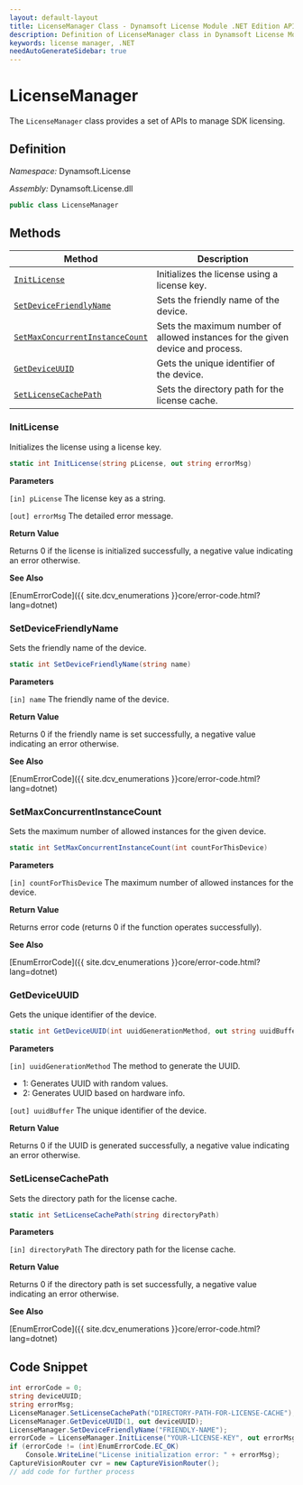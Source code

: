 ```yaml
---
layout: default-layout
title: LicenseManager Class - Dynamsoft License Module .NET Edition API Reference
description: Definition of LicenseManager class in Dynamsoft License Module .NET Edition.
keywords: license manager, .NET
needAutoGenerateSidebar: true
---
```


# LicenseManager

The `LicenseManager` class provides a set of APIs to manage SDK licensing.

## Definition

*Namespace:* Dynamsoft.License

*Assembly:* Dynamsoft.License.dll

```csharp
public class LicenseManager 
```

## Methods

| Method               | Description |
|----------------------|-------------|
| [`InitLicense`](#initlicense) | Initializes the license using a license key. |
| [`SetDeviceFriendlyName`](#setdevicefriendlyname) | Sets the friendly name of the device. |
| [`SetMaxConcurrentInstanceCount`](#setmaxconcurrentinstancecount) | Sets the maximum number of allowed instances for the given device and process. |
| [`GetDeviceUUID`](#getdeviceuuid) | Gets the unique identifier of the device. |
| [`SetLicenseCachePath`](#setlicensecachepath) | Sets the directory path for the license cache. |

### InitLicense

Initializes the license using a license key.

```csharp
static int InitLicense(string pLicense, out string errorMsg)
```

**Parameters**

`[in] pLicense` The license key as a string.

`[out] errorMsg` The detailed error message.

**Return Value**

Returns 0 if the license is initialized successfully, a negative value indicating an error otherwise.

**See Also**

[EnumErrorCode]({{ site.dcv_enumerations }}core/error-code.html?lang=dotnet)

### SetDeviceFriendlyName

Sets the friendly name of the device.

```csharp
static int SetDeviceFriendlyName(string name)
```

**Parameters**

`[in] name` The friendly name of the device.

**Return Value**

Returns 0 if the friendly name is set successfully, a negative value indicating an error otherwise.

**See Also**

[EnumErrorCode]({{ site.dcv_enumerations }}core/error-code.html?lang=dotnet)

### SetMaxConcurrentInstanceCount

Sets the maximum number of allowed instances for the given device.

```csharp
static int SetMaxConcurrentInstanceCount(int countForThisDevice)
```

**Parameters**

`[in] countForThisDevice` The maximum number of allowed instances for the device.

**Return Value**

Returns error code (returns 0 if the function operates successfully). 

**See Also**

[EnumErrorCode]({{ site.dcv_enumerations }}core/error-code.html?lang=dotnet)

### GetDeviceUUID

Gets the unique identifier of the device.

```csharp
static int GetDeviceUUID(int uuidGenerationMethod, out string uuidBuffer)
```

**Parameters**

`[in] uuidGenerationMethod` The method to generate the UUID.

- 1: Generates UUID with random values.
- 2: Generates UUID based on hardware info.

`[out] uuidBuffer` The unique identifier of the device.

**Return Value**

Returns 0 if the UUID is generated successfully, a negative value indicating an error otherwise.

### SetLicenseCachePath

Sets the directory path for the license cache.

```csharp
static int SetLicenseCachePath(string directoryPath)
```

**Parameters**

`[in] directoryPath` The directory path for the license cache.

**Return Value**

Returns 0 if the directory path is set successfully, a negative value indicating an error otherwise.

**See Also**

[EnumErrorCode]({{ site.dcv_enumerations }}core/error-code.html?lang=dotnet)

## Code Snippet

```csharp
int errorCode = 0;
string deviceUUID;
string errorMsg;
LicenseManager.SetLicenseCachePath("DIRECTORY-PATH-FOR-LICENSE-CACHE");
LicenseManager.GetDeviceUUID(1, out deviceUUID);
LicenseManager.SetDeviceFriendlyName("FRIENDLY-NAME");
errorCode = LicenseManager.InitLicense("YOUR-LICENSE-KEY", out errorMsg);
if (errorCode != (int)EnumErrorCode.EC_OK)
    Console.WriteLine("License initialization error: " + errorMsg);
CaptureVisionRouter cvr = new CaptureVisionRouter();
// add code for further process
```
